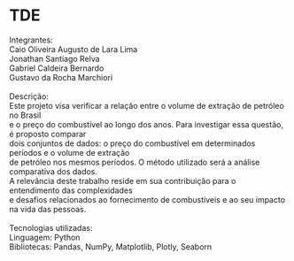 # TDE

Integrantes:  <br> 
Caio Oliveira Augusto de Lara Lima  <br> 
Jonathan Santiago Relva  <br> 
Gabriel Caldeira Bernardo  <br> 
Gustavo da Rocha Marchiori  <br> 
<br>
Descrição: <br>
Este projeto visa verificar a relação entre o volume de extração de petróleo no Brasil <br>
e o preço do combustível ao longo dos anos. Para investigar essa questão, é proposto comparar <br>
dois conjuntos de dados: o preço do combustível em determinados períodos e o volume de extração <br>
de petróleo nos mesmos períodos. O método utilizado será a análise comparativa dos dados. <br>
A relevância deste trabalho reside em sua contribuição para o entendimento das complexidades <br>
e desafios relacionados ao fornecimento de combustíveis e ao seu impacto na vida das pessoas. <br>
<br>
Tecnologias utilizadas: <br>
Linguagem: Python <br>
Bibliotecas: Pandas, NumPy, Matplotlib, Plotly, Seaborn

